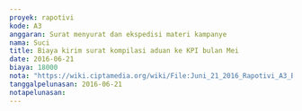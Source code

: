 ```yaml
---
proyek: rapotivi
kode: A3
anggaran: Surat menyurat dan ekspedisi materi kampanye
nama: Suci
title: Biaya kirim surat kompilasi aduan ke KPI bulan Mei
date: 2016-06-21
biaya: 18000
nota: "https://wiki.ciptamedia.org/wiki/File:Juni_21_2016_Rapotivi_A3_Biaya_kirim_surat_kompilasi_aduan_ke_KPI.jpg"
tanggalpelunasan: 2016-06-21
notapelunasan:
---
```

